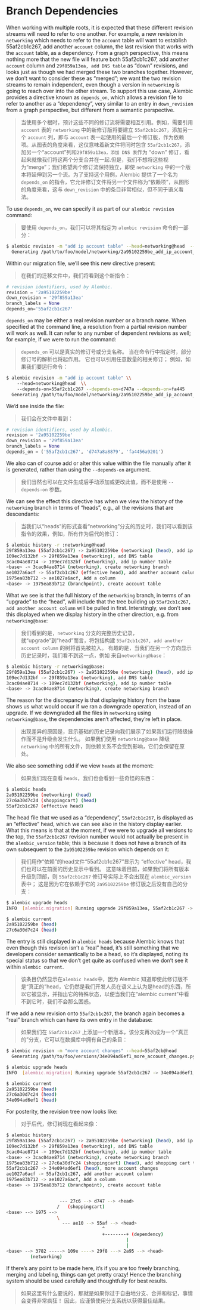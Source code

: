 # Branch Dependencies

When working with multiple roots, it is expected that these different revision streams will need to refer to one another. For example, a new revision in `networking` which needs to refer to the `account` table will want to establish 55af2cb1c267, add another `account` column, the last revision that works with the `account` table, as a dependency. From a graph perspective, this means nothing more that the new file will feature both 55af2cb1c267, add another `account` column and `29f859a13ea, add DNS table` as “down” revisions, and looks just as though we had merged these two branches together. However, we don’t want to consider these as “merged”; we want the two revision streams to remain independent, even though a version in `networking` is going to reach over into the other stream. To support this use case, Alembic provides a directive known as `depends_on`, which allows a revision file to refer to another as a “dependency”, very similar to an entry in `down_revision` from a graph perspective, but different from a semantic perspective.

> 当使用多个根时，预计这些不同的修订流将需要相互引用。例如，需要引用 `account` 表的 `networking` 中的新修订版将要建立 `55af2cb1c267`，添加另一个 `account` 列，即与 `account` 表一起使用的最后一个修订版，作为依赖项。从图表的角度来看，这仅意味着新文件将同时包含 `55af2cb1c267`，添加另一个“account”列和`29f859a13ea，添加 DNS 表`作为 “down” 修订，看起来就像我们将这两个分支合并在一起.但是，我们不想将这些视为“merge”；我们希望两个修订流保持独立，即使 `networking` 中的一个版本将延伸到另一个流。为了支持这个用例，Alembic 提供了一个名为 `depends_on` 的指令，它允许修订文件将另一个文件称为“依赖项”，从图形的角度来看，这与 `down_revision` 中的条目非常相似，但不同于语义看法。

To use `depends_on`, we can specify it as part of our `alembic revision` command:

> 要使用 `depends_on`，我们可以将其指定为 `alembic revision` 命令的一部分：

```bash
$ alembic revision -m "add ip account table" --head=networking@head  --depends-on=55af2cb1c267
  Generating /path/to/foo/model/networking/2a95102259be_add_ip_account_table.py ... done
```

Within our migration file, we’ll see this new directive present:

> 在我们的迁移文件中，我们将看到这个新指令：

```python
# revision identifiers, used by Alembic.
revision = '2a95102259be'
down_revision = '29f859a13ea'
branch_labels = None
depends_on='55af2cb1c267'
```

`depends_on` may be either a real revision number or a branch name. When specified at the command line, a resolution from a partial revision number will work as well. It can refer to any number of dependent revisions as well; for example, if we were to run the command:

> `depends_on` 可以是真实的修订号或分支名称。 当在命令行中指定时，部分修订号的解析也将起作用。 它也可以引用任意数量的相关修订； 例如，如果我们要运行命令：

```bash
$ alembic revision -m "add ip account table" \\
    --head=networking@head  \\
    --depends-on=55af2cb1c267 --depends-on=d747a --depends-on=fa445
  Generating /path/to/foo/model/networking/2a95102259be_add_ip_account_table.py ... done
```

We’d see inside the file:

> 我们会在文件中看到：

```python
# revision identifiers, used by Alembic.
revision = '2a95102259be'
down_revision = '29f859a13ea'
branch_labels = None
depends_on = ('55af2cb1c267', 'd747a8a8879', 'fa4456a9201')
```

We also can of course add or alter this value within the file manually after it is generated, rather than using the `--depends-on` argument.

> 我们当然也可以在文件生成后手动添加或更改此值，而不是使用 `--depends-on` 参数。

We can see the effect this directive has when we view the history of the `networking` branch in terms of “heads”, e.g., all the revisions that are descendants:

> 当我们以“heads”的形式查看“networking”分支的历史时，我们可以看到该指令的效果，例如，所有作为后代的修订：

```bash
$ alembic history -r :networking@head
29f859a13ea (55af2cb1c267) -> 2a95102259be (networking) (head), add ip account table
109ec7d132bf -> 29f859a13ea (networking), add DNS table
3cac04ae8714 -> 109ec7d132bf (networking), add ip number table
<base> -> 3cac04ae8714 (networking), create networking branch
ae1027a6acf -> 55af2cb1c267 (effective head), add another account column
1975ea83b712 -> ae1027a6acf, Add a column
<base> -> 1975ea83b712 (branchpoint), create account table
```

What we see is that the full history of the `networking` branch, in terms of an “upgrade” to the “head”, will include that the tree building up `55af2cb1c267, add another account column` will be pulled in first. Interstingly, we don’t see this displayed when we display history in the other direction, e.g. from `networking@base`:

> 我们看到的是，`networking` 分支的完整历史记录，就“upgrade”到“head”而言，将包括构建 `55af2cb1c267, add another account column` 的树将首先被拉入。 有趣的是，当我们在另一个方向显示历史记录时，我们看不到这一点，例如 来自`networking@base`：

```bash
$ alembic history -r networking@base:
29f859a13ea (55af2cb1c267) -> 2a95102259be (networking) (head), add ip account table
109ec7d132bf -> 29f859a13ea (networking), add DNS table
3cac04ae8714 -> 109ec7d132bf (networking), add ip number table
<base> -> 3cac04ae8714 (networking), create networking branch
```

The reason for the discrepancy is that displaying history from the base shows us what would occur if we ran a downgrade operation, instead of an upgrade. If we downgraded all the files in `networking` using `networking@base`, the dependencies aren’t affected, they’re left in place.

> 出现差异的原因是，显示基础的历史记录向我们展示了如果我们运行降级操作而不是升级会发生什么。 如果我们使用 `networking@base` 降级 `networking` 中的所有文件，则依赖关系不会受到影响，它们会保留在原处。

We also see something odd if we view `heads` at the moment:

> 如果我们现在查看 `heads`，我们也会看到一些奇怪的东西：

```bash
$ alembic heads
2a95102259be (networking) (head)
27c6a30d7c24 (shoppingcart) (head)
55af2cb1c267 (effective head)
```

The head file that we used as a “dependency”, `55af2cb1c267`, is displayed as an “effective” head, which we can see also in the history display earlier. What this means is that at the moment, if we were to upgrade all versions to the top, the `55af2cb1c267` revision number would not actually be present in the `alembic_version` table; this is because it does not have a branch of its own subsequent to the `2a95102259be` revision which depends on it:

> 我们用作“依赖”的head文件“55af2cb1c267”显示为 “effective” head，我们也可以在前面的历史显示中看到。 这意味着目前，如果我们将所有版本升级到顶部，则 `55af2cb1c267` 修订号实际上不会出现在 `alembic_version` 表中； 这是因为它在依赖于它的 `2a95102259be` 修订版之后没有自己的分支：

```bash
$ alembic upgrade heads
INFO  [alembic.migration] Running upgrade 29f859a13ea, 55af2cb1c267 -> 2a95102259be, add ip account table

$ alembic current
2a95102259be (head)
27c6a30d7c24 (head)
```

The entry is still displayed in `alembic heads` because Alembic knows that even though this revision isn’t a “real” head, it’s still something that we developers consider semantically to be a head, so it’s displayed, noting its special status so that we don’t get quite as confused when we don’t see it within `alembic current`.

> 该条目仍然显示在`alembic heads`中，因为 Alembic 知道即使此修订版不是“真正的”head，它仍然是我们开发人员在语义上认为是head的东西，所以它被显示，并指出它的特殊状态，以便当我们在“alembic current”中看不到它时，我们不会那么困惑。

If we add a new revision onto `55af2cb1c267`, the branch again becomes a “real” branch which can have its own entry in the database:

> 如果我们在 `55af2cb1c267` 上添加一个新版本，该分支再次成为一个“真正的”分支，它可以在数据库中拥有自己的条目：

```bash
$ alembic revision -m "more account changes" --head=55af2cb@head
  Generating /path/to/foo/versions/34e094ad6ef1_more_account_changes.py ... done

$ alembic upgrade heads
INFO  [alembic.migration] Running upgrade 55af2cb1c267 -> 34e094ad6ef1, more account changes

$ alembic current
2a95102259be (head)
27c6a30d7c24 (head)
34e094ad6ef1 (head)
```

For posterity, the revision tree now looks like:

> 对于后代，修订树现在看起来像：

```bash
$ alembic history
29f859a13ea (55af2cb1c267) -> 2a95102259be (networking) (head), add ip account table
109ec7d132bf -> 29f859a13ea (networking), add DNS table
3cac04ae8714 -> 109ec7d132bf (networking), add ip number table
<base> -> 3cac04ae8714 (networking), create networking branch
1975ea83b712 -> 27c6a30d7c24 (shoppingcart) (head), add shopping cart table
55af2cb1c267 -> 34e094ad6ef1 (head), more account changes
ae1027a6acf -> 55af2cb1c267, add another account column
1975ea83b712 -> ae1027a6acf, Add a column
<base> -> 1975ea83b712 (branchpoint), create account table


                    --- 27c6 --> d747 --> <head>
                   /   (shoppingcart)
<base> --> 1975 -->
                   \
                     --- ae10 --> 55af --> <head>
                                    ^
                                    +--------+ (dependency)
                                             |
                                             |
<base> --> 3782 -----> 109e ----> 29f8 ---> 2a95 --> <head>
         (networking)
```

If there’s any point to be made here, it’s if you are too freely branching, merging and labeling, things can get pretty crazy! Hence the branching system should be used carefully and thoughtfully for best results.

> 如果这里有什么要说的，那就是如果你过于自由地分支、合并和标记，事情会变得非常疯狂！ 因此，应谨慎使用分支系统以获得最佳结果。
